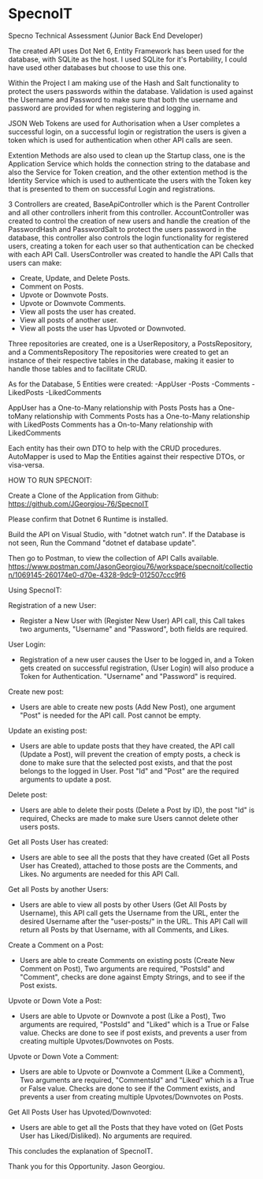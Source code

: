 # SpecnoIT
Specno Technical Assessment (Junior Back End Developer)

The created API uses Dot Net 6, Entity Framework has been used for the database, with SQLite as the host. I used SQLite for it's Portability, I could have used other databases but choose to use this one.

Within the Project I am making use of the Hash and Salt functionality to protect the users passwords within the database. Validation is used against the Username and Password to make sure that both the username and password are provided for when registering and logging in.

JSON Web Tokens are used for Authorisation when a User completes a successful login, on a successful login or registration the users is given a token which is used for authentication when other API calls are seen.

Extention Methods are also used to clean up the Startup class, one is the Application Service which holds the connection string to the database and also the Service for Token creation, and the other extention method is the Identity Service which is used to authenticate the users with the Token key that is presented to them on successful Login and registrations.

3 Controllers are created, BaseApiController which is the Parent Controller and all other controllers inherit from this controller. 
AccountController was created to control the creation of new users and handle the creation of the PasswordHash and PasswordSalt to protect the users password in the database, this controller also controls the login functionality for registered users, creating a token for each user so that authentication can be checked with each API Call. 
UsersController was created to handle the API Calls that users can make:
  - Create, Update, and Delete Posts.
  - Comment on Posts.
  - Upvote or Downvote Posts.
  - Upvote or Downvote Comments.
  - View all posts the user has created.
  - View all posts of another user.
  - View all posts the user has Upvoted or Downvoted.

Three repositories are created, one is a UserRepository, a PostsRepository, and a CommentsRepository The repositories were created to get an instance of their respective tables in the database, making it easier to handle those tables and to facilitate CRUD.

As for the Database, 5 Entities were created:
  -AppUser
  -Posts
  -Comments
  -LikedPosts
  -LikedComments

AppUser has a One-to-Many relationship with Posts
Posts has a One-toMany relationship with Comments
Posts has a One-to-Many relationship with LikedPosts
Comments has a On-to-Many relationship with LikedComments

Each entity has their own DTO to help with the CRUD procedures.
AutoMapper is used to Map the Entities against their respective DTOs, or visa-versa.


HOW TO RUN SPECNOIT:

Create a Clone of the Application from Github:
https://github.com/JGeorgiou-76/SpecnoIT

Please confirm that Dotnet 6 Runtime is installed.

Build the API on Visual Studio, with "dotnet watch run". If the Database is not seen, Run the Command "dotnet ef database update".

Then go to Postman, to view the collection of API Calls available.
https://www.postman.com/JasonGeorgiou76/workspace/specnoit/collection/1069145-260174e0-d70e-4328-9dc9-012507ccc9f6

Using SpecnoIT:

Registration of a new User:
  - Register a New User with (Register New User) API call, this Call takes two arguments, "Username" and "Password", both fields are required.

User Login:
  - Registration of a new user causes the User to be logged in, and a Token gets created on successful registration, (User Login) will also produce a Token for Authentication. "Username" and "Password" is required.

Create new post:
  - Users are able to create new posts (Add New Post), one argument "Post" is needed for the API call. Post cannot be empty. 

Update an existing post:
  - Users are able to update posts that they have created, the API call (Update a Post), will prevent the creation of empty posts, a check is done to make sure that the selected post exists, and that the post belongs to the logged in User. Post "Id" and "Post" are the required arguments to update a post.

Delete post:
  - Users are able to delete their posts (Delete a Post by ID), the post "Id" is required, Checks are made to make sure Users cannot delete other users posts.

Get all Posts User has created:
  - Users are able to see all the posts that they have created (Get all Posts User has Created), attached to those posts are the Comments, and Likes. No arguments are needed for this API Call.

Get all Posts by another Users:
  - Users are able to view all posts by other Users (Get All Posts by Username), this API call gets the Username from the URL, enter the desired Username after the "user-posts/" in the URL. This API Call will return all Posts by that Username, with all Comments, and Likes.

Create a Comment on a Post:
  - Users are able to create Comments on existing posts (Create New Comment on Post), Two arguments are required, "PostsId" and "Comment", checks are done against Empty Strings, and to see if the Post exists.

Upvote or Down Vote a Post:
  - Users are able to Upvote or Downvote a post (Like a Post), Two arguments are required, "PostsId" and "Liked" which is a True or False value. Checks are done to see if post exists, and prevents a user from creating multiple Upvotes/Downvotes on Posts.

Upvote or Down Vote a Comment:
  - Users are able to Upvote or Downvote a Comment (Like a Comment), Two arguments are required, "CommentsId" and "Liked" which is a True or False value. Checks are done to see if the Comment exists, and prevents a user from creating multiple Upvotes/Downvotes on Posts.

Get All Posts User has Upvoted/Downvoted:
  - Users are able to get all the Posts that they have voted on (Get Posts User has Liked/Disliked). No arguments are required.


This concludes the explanation of SpecnoIT.

Thank you for this Opportunity.
Jason Georgiou.